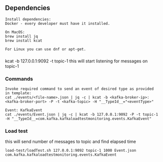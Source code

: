 ## Dependencies
``` 
Install dependencies:
Docker - every developer must have it installed. 

On MacOS:
brew install jq
brew install kcat

For Linux you can use dnf or apt-get.
```

###
kcat -b 127.0.0.1:9092 -t topic-1
this will start listening for messages on topic-1

### Commands
``` 
Invoke required command to send an event of desired type as provided in template:
cat ./events/<file-name>.json | jq -c | kcat -b <kafka-broker-ip>:<kafka-broker-port> -P -t <kafka-topic> -H "__TypeId__="<eventType>"

Event: KafkaEvent
cat ./events/Event.json | jq -c | kcat -b 127.0.0.1:9092 -P -t topic-1 -H "__TypeId__=com.kafka.kafkaloadtestmonitoring.events.KafkaEvent"
``` 

### Load test
this will send number of messages to topic and find elapsed time
```
load-test/loadTest.sh 127.0.0.1:9092 topic-1 1000 Event.json com.kafka.kafkaloadtestmonitoring.events.KafkaEvent
```